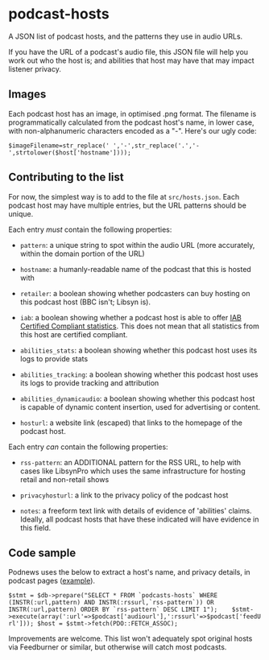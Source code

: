 # podcast-hosts
A JSON list of podcast hosts, and the patterns they use in audio URLs.

If you have the URL of a podcast's audio file, this JSON file will help you work out who the host is; and abilities that host may have that may impact listener privacy.

## Images

Each podcast host has an image, in optimised .png format. The filename is programmatically calculated from the podcast host's name, in lower case, with non-alphanumeric characters encoded as a "-". Here's our ugly code:

`$imageFilename=str_replace(' ','-',str_replace('.','-',strtolower($host['hostname'])));`

## Contributing to the list

For now, the simplest way is to add to the file at `src/hosts.json`. Each podcast host may have multiple entries, but the URL patterns should be unique.

Each entry _must_ contain the following properties:

* `pattern`: a unique string to spot within the audio URL (more accurately, within the domain portion of the URL)

* `hostname`: a humanly-readable name of the podcast that this is hosted with

* `retailer`: a boolean showing whether podcasters can buy hosting on this podcast host (BBC isn't; Libsyn is).

* `iab`: a boolean showing whether a podcast host is able to offer [IAB Certified Compliant statistics](https://iabtechlab.com/compliance-programs/compliant-companies/#podcast). This does not mean that all statistics from this host are certified compliant.

* `abilities_stats`: a boolean showing whether this podcast host uses its logs to provide stats

* `abilities_tracking`: a boolean showing whether this podcast host uses its logs to provide tracking and attribution

* `abilities_dynamicaudio`: a boolean showing whether this podcast host is capable of dynamic content insertion, used for advertising or content.

* `hosturl`: a website link (escaped) that links to the homepage of the podcast host.

Each entry _can_ contain the following properties:

* `rss-pattern`: an ADDITIONAL pattern for the RSS URL, to help with cases like LibsynPro which uses the same infrastructure for hosting retail and non-retail shows

* `privacyhosturl`: a link to the privacy policy of the podcast host

* `notes`: a freeform text link with details of evidence of 'abilities' claims. Ideally, all podcast hosts that have these indicated will have evidence in this field.

## Code sample

Podnews uses the below to extract a host's name, and privacy details, in podcast pages ([example](https://podnews.net/podcast/1287081706)).

```$stmt = $db->prepare("SELECT * FROM `podcasts-hosts` WHERE (INSTR(:url,pattern) AND INSTR(:rssurl,`rss-pattern`)) OR INSTR(:url,pattern) ORDER BY `rss-pattern` DESC LIMIT 1");   
$stmt->execute(array(':url'=>$podcast['audiourl'],':rssurl'=>$podcast['feedUrl']));
$host = $stmt->fetch(PDO::FETCH_ASSOC);```

Improvements are welcome. This list won't adequately spot original hosts via Feedburner or similar, but otherwise will catch most podcasts.
